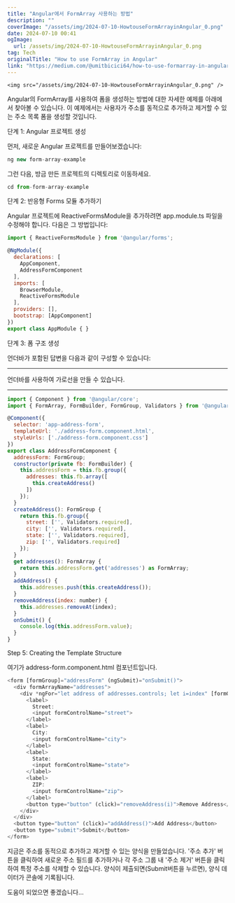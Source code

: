 ```yaml
---
title: "Angular에서 FormArray 사용하는 방법"
description: ""
coverImage: "/assets/img/2024-07-10-HowtouseFormArrayinAngular_0.png"
date: 2024-07-10 00:41
ogImage: 
  url: /assets/img/2024-07-10-HowtouseFormArrayinAngular_0.png
tag: Tech
originalTitle: "How to use FormArray in Angular"
link: "https://medium.com/@umitbicici64/how-to-use-formarray-in-angular-cf603c93176b"
---
```



`<img src="/assets/img/2024-07-10-HowtouseFormArrayinAngular_0.png" />`

Angular의 FormArray를 사용하여 폼을 생성하는 방법에 대한 자세한 예제를 아래에서 찾아볼 수 있습니다. 이 예제에서는 사용자가 주소를 동적으로 추가하고 제거할 수 있는 주소 목록 폼을 생성할 것입니다.

단계 1: Angular 프로젝트 생성

먼저, 새로운 Angular 프로젝트를 만들어보겠습니다:

<div class="content-ad"></div>


```js
ng new form-array-example
```

그런 다음, 방금 만든 프로젝트의 디렉토리로 이동하세요.

```js
cd from-form-array-example
```

단계 2: 반응형 Forms 모듈 추가하기


<div class="content-ad"></div>

Angular 프로젝트에 ReactiveFormsModule을 추가하려면 app.module.ts 파일을 수정해야 합니다. 다음은 그 방법입니다:

```js
import { ReactiveFormsModule } from '@angular/forms';
```

```js
@NgModule({
  declarations: [
    AppComponent,
    AddressFormComponent
  ],
  imports: [
    BrowserModule,
    ReactiveFormsModule
  ],
  providers: [],
  bootstrap: [AppComponent]
})
export class AppModule { }
```

단계 3: 폼 구조 생성

<div class="content-ad"></div>

언더바가 포함된 답변을 다음과 같이 구성할 수 있습니다:


___
언더바를 사용하여 가로선을 만들 수 있습니다.
___


<div class="content-ad"></div>

```js
import { Component } from '@angular/core';
import { FormArray, FormBuilder, FormGroup, Validators } from '@angular/forms';
```

```js
@Component({
  selector: 'app-address-form',
  templateUrl: './address-form.component.html',
  styleUrls: ['./address-form.component.css']
})
export class AddressFormComponent {
  addressForm: FormGroup;
  constructor(private fb: FormBuilder) {
    this.addressForm = this.fb.group({
      addresses: this.fb.array([
        this.createAddress()
      ])
    });
  }
  createAddress(): FormGroup {
    return this.fb.group({
      street: ['', Validators.required],
      city: ['', Validators.required],
      state: ['', Validators.required],
      zip: ['', Validators.required]
    });
  }
  get addresses(): FormArray {
    return this.addressForm.get('addresses') as FormArray;
  }
  addAddress() {
    this.addresses.push(this.createAddress());
  }
  removeAddress(index: number) {
    this.addresses.removeAt(index);
  }
  onSubmit() {
    console.log(this.addressForm.value);
  }
}
```

Step 5: Creating the Template Structure

여기가 address-form.component.html 컴포넌트입니다.

<div class="content-ad"></div>


```js
<form [formGroup]="addressForm" (ngSubmit)="onSubmit()">
  <div formArrayName="addresses">
    <div *ngFor="let address of addresses.controls; let i=index" [formGroup]="address">
      <label>
        Street:
        <input formControlName="street">
      </label>
      <label>
        City:
        <input formControlName="city">
      </label>
      <label>
        State:
        <input formControlName="state">
      </label>
      <label>
        ZIP:
        <input formControlName="zip">
      </label>
      <button type="button" (click)="removeAddress(i)">Remove Address</button>
    </div>
  </div>
  <button type="button" (click)="addAddress()">Add Address</button>
  <button type="submit">Submit</button>
</form>
```

지금은 주소를 동적으로 추가하고 제거할 수 있는 양식을 만들었습니다. '주소 추가' 버튼을 클릭하여 새로운 주소 필드를 추가하거나 각 주소 그룹 내 '주소 제거' 버튼을 클릭하여 특정 주소를 삭제할 수 있습니다. 양식이 제출되면(Submit버튼을 누르면), 양식 데이터가 콘솔에 기록됩니다.

도움이 되었으면 좋겠습니다…
